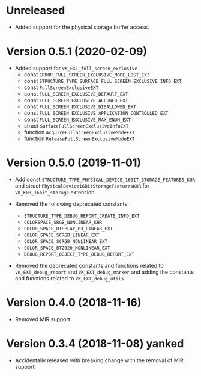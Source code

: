 # Unreleased

- Added support for the physical storage buffer access.

# Version 0.5.1 (2020-02-09)

- Added support for `VK_EXT_full_screen_exclusive`
    + const `ERROR_FULL_SCREEN_EXCLUSIVE_MODE_LOST_EXT`
    + const `STRUCTURE_TYPE_SURFACE_FULL_SCREEN_EXCLUSIVE_INFO_EXT`
    + const `FullScreenExclusiveEXT`
    + const `FULL_SCREEN_EXCLUSIVE_DEFAUlT_EXT`
    + const `FULL_SCREEN_EXCLUSIVE_ALLOWED_EXT`
    + const `FULL_SCREEN_EXCLUSIVE_DISALLOWED_EXT`
    + const `FULL_SCREEN_EXCLUSIVE_APPLICATION_CONTROLLED_EXT`
    + const `FULL_SCREEN_EXCLUSIVE_MAX_ENUM_EXT`
    + struct `SurfaceFullScreenExclusiveInfoEXT`
    + function `AcquireFullScreenExclusiveModeEXT`
    + function `ReleaseFullScreenExclusiveModeEXT`

# Version 0.5.0 (2019-11-01)

- Add const `STRUCTURE_TYPE_PHYSICAL_DEVICE_16BIT_STORAGE_FEATURES_KHR` and
  struct `PhysicalDevice16BitStorageFeaturesKHR` for `VK_KHR_16bit_storage`
  extension.
- Removed the following deprecated constants
    +   `STRUCTURE_TYPE_DEBUG_REPORT_CREATE_INFO_EXT`
    +   `COLORSPACE_SRGB_NONLINEAR_KHR`
    +   `COLOR_SPACE_DISPLAY_P3_LINEAR_EXT`
    +   `COLOR_SPACE_SCRGB_LINEAR_EXT`
    +   `COLOR_SPACE_SCRGB_NONLINEAR_EXT`
    +   `COLOR_SPACE_BT2020_NONLINEAR_EXT`
    +   `DEBUG_REPORT_OBJECT_TYPE_DEBUG_REPORT_EXT`

- Removed the deprecated constants and functions related to `VK_EXT_debug_report` and `VK_EXT_debug_marker` and adding the constants and functions related to `VK_EXT_debug_utils`

# Version 0.4.0 (2018-11-16)

- Removed MIR support

# Version 0.3.4 (2018-11-08) **yanked**

- Accidentally released with breaking change with the removal of MIR support.
